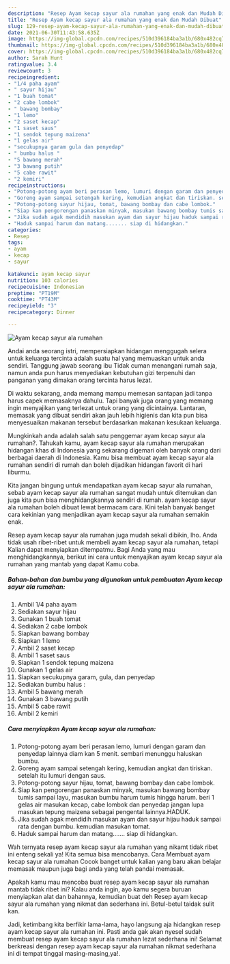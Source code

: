 ```yaml
---
description: "Resep Ayam kecap sayur ala rumahan yang enak dan Mudah Dibuat"
title: "Resep Ayam kecap sayur ala rumahan yang enak dan Mudah Dibuat"
slug: 129-resep-ayam-kecap-sayur-ala-rumahan-yang-enak-dan-mudah-dibuat
date: 2021-06-30T11:43:58.635Z
image: https://img-global.cpcdn.com/recipes/510d396184ba3a1b/680x482cq70/ayam-kecap-sayur-ala-rumahan-foto-resep-utama.jpg
thumbnail: https://img-global.cpcdn.com/recipes/510d396184ba3a1b/680x482cq70/ayam-kecap-sayur-ala-rumahan-foto-resep-utama.jpg
cover: https://img-global.cpcdn.com/recipes/510d396184ba3a1b/680x482cq70/ayam-kecap-sayur-ala-rumahan-foto-resep-utama.jpg
author: Sarah Hunt
ratingvalue: 3.4
reviewcount: 3
recipeingredient:
- "1/4 paha ayam"
- " sayur hijau"
- "1 buah tomat"
- "2 cabe lombok"
- " bawang bombay"
- "1 lemo"
- "2 saset kecap"
- "1 saset saus"
- "1 sendok tepung maizena"
- "1 gelas air"
- "secukupnya garam gula dan penyedap"
- " bumbu halus "
- "5 bawang merah"
- "3 bawang putih"
- "5 cabe rawit"
- "2 kemiri"
recipeinstructions:
- "Potong-potong ayam beri perasan lemo, lumuri dengan garam dan penyedap lainnya diam kan 5 menit. sembari menunggu haluskan bumbu."
- "Goreng ayam sampai setengah kering, kemudian angkat dan tiriskan. setelah itu lumuri dengan saus."
- "Potong-potong sayur hijau, tomat, bawang bombay dan cabe lombok."
- "Siap kan pengorengan panaskan minyak, masukan bawang bombay tumis sampai layu, masukan bumbu harum tumis hingga harum. beri 1 gelas air masukan kecap, cabe lombok dan penyedap jangan lupa masukan tepung maizena sebagai pengental lainnya.HADUK."
- "Jika sudah agak mendidih masukan ayam dan sayur hijau haduk sampai rata dengan bumbu. kemudian masukan tomat."
- "Haduk sampai harum dan matang....... siap di hidangkan."
categories:
- Resep
tags:
- ayam
- kecap
- sayur

katakunci: ayam kecap sayur 
nutrition: 103 calories
recipecuisine: Indonesian
preptime: "PT19M"
cooktime: "PT43M"
recipeyield: "3"
recipecategory: Dinner

---
```



![Ayam kecap sayur ala rumahan](https://img-global.cpcdn.com/recipes/510d396184ba3a1b/680x482cq70/ayam-kecap-sayur-ala-rumahan-foto-resep-utama.jpg)

Andai anda seorang istri, mempersiapkan hidangan menggugah selera untuk keluarga tercinta adalah suatu hal yang memuaskan untuk anda sendiri. Tanggung jawab seorang ibu Tidak cuman menangani rumah saja, namun anda pun harus menyediakan kebutuhan gizi terpenuhi dan panganan yang dimakan orang tercinta harus lezat.

Di waktu  sekarang, anda memang mampu memesan santapan jadi tanpa harus capek memasaknya dahulu. Tapi banyak juga orang yang memang ingin menyajikan yang terlezat untuk orang yang dicintainya. Lantaran, memasak yang dibuat sendiri akan jauh lebih higienis dan kita pun bisa menyesuaikan makanan tersebut berdasarkan makanan kesukaan keluarga. 



Mungkinkah anda adalah salah satu penggemar ayam kecap sayur ala rumahan?. Tahukah kamu, ayam kecap sayur ala rumahan merupakan hidangan khas di Indonesia yang sekarang digemari oleh banyak orang dari berbagai daerah di Indonesia. Kamu bisa membuat ayam kecap sayur ala rumahan sendiri di rumah dan boleh dijadikan hidangan favorit di hari liburmu.

Kita jangan bingung untuk mendapatkan ayam kecap sayur ala rumahan, sebab ayam kecap sayur ala rumahan sangat mudah untuk ditemukan dan juga kita pun bisa menghidangkannya sendiri di rumah. ayam kecap sayur ala rumahan boleh dibuat lewat bermacam cara. Kini telah banyak banget cara kekinian yang menjadikan ayam kecap sayur ala rumahan semakin enak.

Resep ayam kecap sayur ala rumahan juga mudah sekali dibikin, lho. Anda tidak usah ribet-ribet untuk membeli ayam kecap sayur ala rumahan, tetapi Kalian dapat menyiapkan ditempatmu. Bagi Anda yang mau menghidangkannya, berikut ini cara untuk menyajikan ayam kecap sayur ala rumahan yang mantab yang dapat Kamu coba.

<!--inarticleads1-->

##### Bahan-bahan dan bumbu yang digunakan untuk pembuatan Ayam kecap sayur ala rumahan:

1. Ambil 1/4 paha ayam
1. Sediakan  sayur hijau
1. Gunakan 1 buah tomat
1. Sediakan 2 cabe lombok
1. Siapkan  bawang bombay
1. Siapkan 1 lemo
1. Ambil 2 saset kecap
1. Ambil 1 saset saus
1. Siapkan 1 sendok tepung maizena
1. Gunakan 1 gelas air
1. Siapkan secukupnya garam, gula, dan penyedap
1. Sediakan  bumbu halus :
1. Ambil 5 bawang merah
1. Gunakan 3 bawang putih
1. Ambil 5 cabe rawit
1. Ambil 2 kemiri




<!--inarticleads2-->

##### Cara menyiapkan Ayam kecap sayur ala rumahan:

1. Potong-potong ayam beri perasan lemo, lumuri dengan garam dan penyedap lainnya diam kan 5 menit. sembari menunggu haluskan bumbu.
1. Goreng ayam sampai setengah kering, kemudian angkat dan tiriskan. setelah itu lumuri dengan saus.
1. Potong-potong sayur hijau, tomat, bawang bombay dan cabe lombok.
1. Siap kan pengorengan panaskan minyak, masukan bawang bombay tumis sampai layu, masukan bumbu harum tumis hingga harum. beri 1 gelas air masukan kecap, cabe lombok dan penyedap jangan lupa masukan tepung maizena sebagai pengental lainnya.HADUK.
1. Jika sudah agak mendidih masukan ayam dan sayur hijau haduk sampai rata dengan bumbu. kemudian masukan tomat.
1. Haduk sampai harum dan matang....... siap di hidangkan.




Wah ternyata resep ayam kecap sayur ala rumahan yang nikamt tidak ribet ini enteng sekali ya! Kita semua bisa mencobanya. Cara Membuat ayam kecap sayur ala rumahan Cocok banget untuk kalian yang baru akan belajar memasak maupun juga bagi anda yang telah pandai memasak.

Apakah kamu mau mencoba buat resep ayam kecap sayur ala rumahan mantab tidak ribet ini? Kalau anda ingin, ayo kamu segera buruan menyiapkan alat dan bahannya, kemudian buat deh Resep ayam kecap sayur ala rumahan yang nikmat dan sederhana ini. Betul-betul taidak sulit kan. 

Jadi, ketimbang kita berfikir lama-lama, hayo langsung aja hidangkan resep ayam kecap sayur ala rumahan ini. Pasti anda gak akan nyesel sudah membuat resep ayam kecap sayur ala rumahan lezat sederhana ini! Selamat berkreasi dengan resep ayam kecap sayur ala rumahan nikmat sederhana ini di tempat tinggal masing-masing,ya!.

